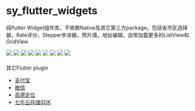 # sy_flutter_widgets

纯flutter Widget组件库，不依赖Native及其它第三方package。包括省市区选择器，Rate评分，Stepper步进器，照片墙，地址编辑，自带加载更多的ListView和GridView

![](https://raw.githubusercontent.com/lishuhao/sy_flutter_widgets/master/example/images/home.png)
![](https://raw.githubusercontent.com/lishuhao/sy_flutter_widgets/master/example/images/stepper.png)
![](https://raw.githubusercontent.com/lishuhao/sy_flutter_widgets/master/example/images/rate.png)
![](https://raw.githubusercontent.com/lishuhao/sy_flutter_widgets/master/example/images/listview.jpg)
![](https://raw.githubusercontent.com/lishuhao/sy_flutter_widgets/master/example/images/gridview.jpg)
![](https://raw.githubusercontent.com/lishuhao/sy_flutter_widgets/master/example/images/gallery.png)
![](https://raw.githubusercontent.com/lishuhao/sy_flutter_widgets/master/example/images/carousel-jpg.jpg)
![](https://raw.githubusercontent.com/lishuhao/sy_flutter_widgets/master/example/images/edit_address.jpg)
![](https://raw.githubusercontent.com/lishuhao/sy_flutter_widgets/master/example/images/area.jpg)


####
其它Flutter plugin

- [支付宝](https://github.com/lishuhao/sy_flutter_alipay)
- [微信](https://github.com/lishuhao/sy_flutter_wechat)
- [高德定位](https://github.com/lishuhao/sy_flutter_amap)
- [七牛云存储SDK](https://github.com/lishuhao/sy_flutter_qiniu_storage)
